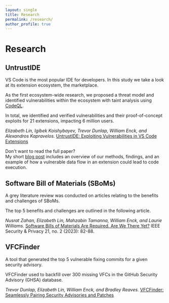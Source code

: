 ```yaml
---
layout: single
title: Research
permalink: /research/
author_profile: true
---
```


# Research

## UntrustIDE

VS Code is the most popular IDE for developers. In this study we take a look at its extension ecosystem, the marketplace.

As the first ecosystem-wide research, we proposed a threat model and identified vulnerabilities within the ecosystem with taint analysis using [CodeQL](https://codeql.github.com/).

In total, we identified and verified vulnerabilities and their proof-of-concept exploits for 21 extensions, impacting 6 million users.

*Elizabeth Lin, Igibek Koishybayev, Trevor Dunlap, William Enck, and Alexandros Kapravelos.*
[UntrustIDE: Exploiting Vulnerabilities in VS Code Extensions](https://www.ndss-symposium.org/ndss-paper/untrustide-exploiting-weaknesses-in-vs-code-extensions/)

Don't want to read the full paper?  
My short [blog post](/untrustide) includes an overview of our methods, findings, and an example of how a vulnerable data flow in an extension could lead to code execution.

## Software Bill of Materials (SBoMs)

A grey literature review was conducted on articles relating to the benefits and challenges of SBoMs.

The top 5 benefits and challenges are outlined in the following article.

*Nusrat Zahan, Elizabeth Lin, Mahzabin Tamanna, William Enck, and Laurie Williams.* [Software Bills of Materials Are Required. Are We There Yet?](https://ieeexplore.ieee.org/abstract/document/10102604?casa_token=NVD2tRbNNHUAAAAA:vbRR4xuGYuPFZgiUntR7TiZZDW-yY6juXO3XAYDyFKAPEBQ037xjRgYy6BfhP7DUrx5zgQP27g) IEEE Security & Privacy 21, no. 2 (2023): 82-88.


## VFCFinder

A tool that generated the top 5 vulnerable fixing commits for a given security advisory.

VFCFinder used to backfill over 300 missing VFCs in the GitHub Security Advisory (GHSA) database.

*Trevor Dunlap, Elizabeth Lin, William Enck, and Bradley Reaves.*
[VFCFinder: Seamlessly Pairing Security Advisories and Patches](https://arxiv.org/abs/2311.01532)





<!-- ## Publications -->
<!-- pub -->
